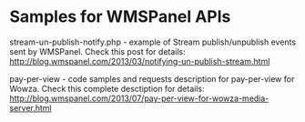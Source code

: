 Samples for WMSPanel APIs
====================

stream-un-publish-notify.php - example of Stream publish/unpublish events sent by WMSPanel.
Check this post for details: http://blog.wmspanel.com/2013/03/notifying-un-publish-stream.html

pay-per-view - code samples and requests description for pay-per-view for Wowza.
Check this complete desctiption for details: http://blog.wmspanel.com/2013/07/pay-per-view-for-wowza-media-server.html

